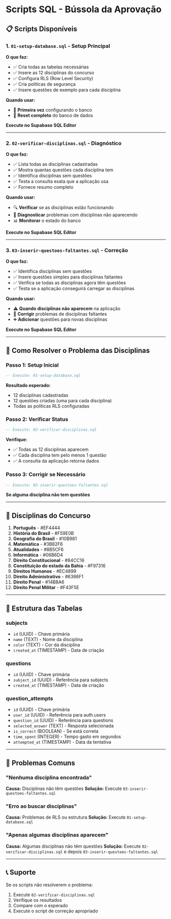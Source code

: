 # Scripts SQL - Bússola da Aprovação

## 📋 **Scripts Disponíveis**

### **1. `01-setup-database.sql`** - Setup Principal
**O que faz:**
- ✅ Cria todas as tabelas necessárias
- ✅ Insere as 12 disciplinas do concurso
- ✅ Configura RLS (Row Level Security)
- ✅ Cria políticas de segurança
- ✅ Insere questões de exemplo para cada disciplina

**Quando usar:**
- 🚀 **Primeira vez** configurando o banco
- 🔄 **Reset completo** do banco de dados

**Execute no Supabase SQL Editor**

---

### **2. `02-verificar-disciplinas.sql`** - Diagnóstico
**O que faz:**
- ✅ Lista todas as disciplinas cadastradas
- ✅ Mostra quantas questões cada disciplina tem
- ✅ Identifica disciplinas sem questões
- ✅ Testa a consulta exata que a aplicação usa
- ✅ Fornece resumo completo

**Quando usar:**
- 🔍 **Verificar** se as disciplinas estão funcionando
- 🐛 **Diagnosticar** problemas com disciplinas não aparecendo
- 📊 **Monitorar** o estado do banco

**Execute no Supabase SQL Editor**

---

### **3. `03-inserir-questoes-faltantes.sql`** - Correção
**O que faz:**
- ✅ Identifica disciplinas sem questões
- ✅ Insere questões simples para disciplinas faltantes
- ✅ Verifica se todas as disciplinas agora têm questões
- ✅ Testa se a aplicação conseguirá carregar as disciplinas

**Quando usar:**
- ⚠️ **Quando disciplinas não aparecem** na aplicação
- 🔧 **Corrigir** problemas de disciplinas faltantes
- ➕ **Adicionar** questões para novas disciplinas

**Execute no Supabase SQL Editor**

---

## 🚀 **Como Resolver o Problema das Disciplinas**

### **Passo 1: Setup Inicial**
```sql
-- Execute: 01-setup-database.sql
```
**Resultado esperado:**
- 12 disciplinas cadastradas
- 12 questões criadas (uma para cada disciplina)
- Todas as políticas RLS configuradas

### **Passo 2: Verificar Status**
```sql
-- Execute: 02-verificar-disciplinas.sql
```
**Verifique:**
- ✅ Todas as 12 disciplinas aparecem
- ✅ Cada disciplina tem pelo menos 1 questão
- ✅ A consulta da aplicação retorna dados

### **Passo 3: Corrigir se Necessário**
```sql
-- Execute: 03-inserir-questoes-faltantes.sql
```
**Se alguma disciplina não tem questões**

---

## 🎯 **Disciplinas do Concurso**

1. **Português** - #EF4444
2. **História do Brasil** - #F59E0B
3. **Geografia do Brasil** - #10B981
4. **Matemática** - #3B82F6
5. **Atualidades** - #8B5CF6
6. **Informática** - #06B6D4
7. **Direito Constitucional** - #84CC16
8. **Constituição do estado da Bahia** - #F97316
9. **Direitos Humanos** - #EC4899
10. **Direito Administrativo** - #6366F1
11. **Direito Penal** - #14B8A6
12. **Direito Penal Militar** - #F43F5E

---

## 🔧 **Estrutura das Tabelas**

### **subjects**
- `id` (UUID) - Chave primária
- `name` (TEXT) - Nome da disciplina
- `color` (TEXT) - Cor da disciplina
- `created_at` (TIMESTAMP) - Data de criação

### **questions**
- `id` (UUID) - Chave primária
- `subject_id` (UUID) - Referência para subjects
- `created_at` (TIMESTAMP) - Data de criação

### **question_attempts**
- `id` (UUID) - Chave primária
- `user_id` (UUID) - Referência para auth.users
- `question_id` (UUID) - Referência para questions
- `selected_answer` (TEXT) - Resposta selecionada
- `is_correct` (BOOLEAN) - Se está correta
- `time_spent` (INTEGER) - Tempo gasto em segundos
- `attempted_at` (TIMESTAMP) - Data da tentativa

---

## 🐛 **Problemas Comuns**

### **"Nenhuma disciplina encontrada"**
**Causa:** Disciplinas não têm questões
**Solução:** Execute `03-inserir-questoes-faltantes.sql`

### **"Erro ao buscar disciplinas"**
**Causa:** Problemas de RLS ou estrutura
**Solução:** Execute `01-setup-database.sql`

### **"Apenas algumas disciplinas aparecem"**
**Causa:** Algumas disciplinas não têm questões
**Solução:** Execute `02-verificar-disciplinas.sql` e depois `03-inserir-questoes-faltantes.sql`

---

## 📞 **Suporte**

Se os scripts não resolverem o problema:
1. Execute `02-verificar-disciplinas.sql`
2. Verifique os resultados
3. Compare com o esperado
4. Execute o script de correção apropriado
